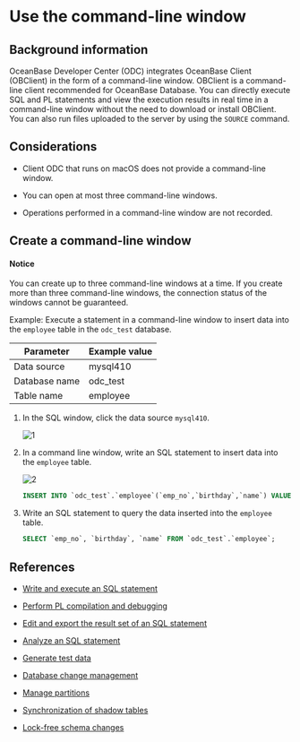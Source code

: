 # Use the command-line window

## Background information

OceanBase Developer Center (ODC) integrates OceanBase Client (OBClient) in the form of a command-line window. OBClient is a command-line client recommended for OceanBase Database. You can directly execute SQL and PL statements and view the execution results in real time in a command-line window without the need to download or install OBClient. You can also run files uploaded to the server by using the `SOURCE` command.

## Considerations

- Client ODC that runs on macOS does not provide a command-line window.

- You can open at most three command-line windows.

- Operations performed in a command-line window are not recorded.

## Create a command-line window

<main id="notice" type='notice'>
   <h4>Notice</h4>
   <p>You can create up to three command-line windows at a time. If you create more than three command-line windows, the connection status of the windows cannot be guaranteed. </p>
</main>

Example: Execute a statement in a command-line window to insert data into the `employee` table in the `odc_test` database.

| Parameter | Example value |
| ------ | ------ |
| Data source | mysql410 |
| Database name | odc_test |
| Table name | employee |

1. In the SQL window, click the data source `mysql410`.

   ![1](https://obbusiness-private.oss-cn-shanghai.aliyuncs.com/doc/img/odc/422/500.sql-development/300.command-line-window/1EN.png)

2. In a command line window, write an SQL statement to insert data into the `employee` table.

   ![2](https://obbusiness-private.oss-cn-shanghai.aliyuncs.com/doc/img/odc/422/500.sql-development/300.command-line-window/2EN.png)

   ```sql
   INSERT INTO `odc_test`.`employee`(`emp_no`,`birthday`,`name`) VALUES (1001,'2023-07-16','xiaohong');
   ```
3. Write an SQL statement to query the data inserted into the `employee` table.

   ```sql
   SELECT `emp_no`, `birthday`, `name` FROM `odc_test`.`employee`;
   ```

## References

- [Write and execute an SQL statement](../500.sql-development/100.sql-editing-and-execution.md)

- [Perform PL compilation and debugging](../500.sql-development/200.pl-compile-and-debug.md)

- [Edit and export the result set of an SQL statement](../500.sql-development/400.result-editing-and-exporting.md)

- [Analyze an SQL statement](../500.sql-development/500.perform-analysis.md)

- [Generate test data](../500.sql-development/600.data-mocking.md)

- [Database change management](../700.database-change-management/600.database-change.md)

- [Manage partitions](../800.data-Lifecycle-management/300.partition-scheme.md)

- [Synchronization of shadow tables](../700.database-change-management/800.shadow-table-synchronization.md)

- [Lock-free schema changes](../700.database-change-management/700.table-structure-change.md)
